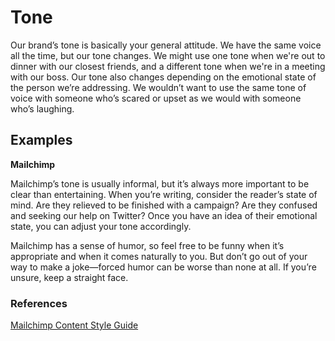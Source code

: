 # Tone

Our brand’s tone is basically your general attitude. We have the same voice all the time, but our tone changes. We might use one tone when we're out to dinner with our closest friends, and a different tone when we're in a meeting with our boss. Our tone also changes depending on the emotional state of the person we’re addressing. We wouldn’t want to use the same tone of voice with someone who’s scared or upset as we would with someone who’s laughing.

## Examples

**Mailchimp**

Mailchimp’s tone is usually informal, but it’s always more important to be clear than entertaining. When you’re writing, consider the reader’s state of mind. Are they relieved to be finished with a campaign? Are they confused and seeking our help on Twitter? Once you have an idea of their emotional state, you can adjust your tone accordingly.

Mailchimp has a sense of humor, so feel free to be funny when it’s appropriate and when it comes naturally to you. But don’t go out of your way to make a joke—forced humor can be worse than none at all. If you’re unsure, keep a straight face.

### References

[Mailchimp Content Style Guide](https://styleguide.mailchimp.com/voice-and-tone/)
